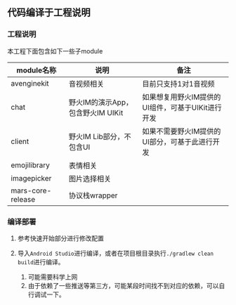 ## 代码编译于工程说明

###	工程说明

本工程下面包含如下一些子module

| module名称        | 说明                              | 备注                                              |
| ----------------- | --------------------------------- | ------------------------------------------------- |
| avenginekit       | 音视频相关                        | 目前只支持1对1音视频                              |
| chat              | 野火IM的演示App，包含野火IM UIKit | 如果想复用野火IM提供的UI组件，可基于UIKit进行开发 |
| client            | 野火IM Lib部分，不包含UI          | 如果不需要野火IM提供的UI部分，可基于此进行开发    |
| emojilibrary      | 表情相关                          |                                                   |
| imagepicker       | 图片选择相关                      |                                                   |
| mars-core-release | 协议栈wrapper                     |                                                   |



### 编译部署

1. 参考快速开始部分进行修改配置
   
2. 导入```Android Studio```进行编译，或者在项目根目录执行```./gradlew clean build```进行编译。

   1. 可能需要科学上网
   2. 由于依赖了一些推送等第三方，可能某段时间找不到对应的依赖，可以自行调试一下。

   
